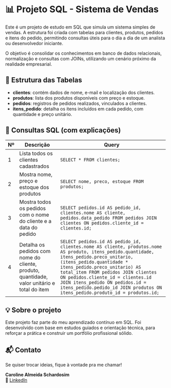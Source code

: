 # 📊 Projeto SQL - Sistema de Vendas

Este é um projeto de estudo em SQL que simula um sistema simples de vendas. A estrutura foi criada com tabelas para clientes, produtos, pedidos e itens do pedido, permitindo consultas úteis para o dia a dia de um analista ou desenvolvedor iniciante.

O objetivo é consolidar os conhecimentos em banco de dados relacionais, normalização e consultas com JOINs, utilizando um cenário próximo da realidade empresarial.

## 🧱 Estrutura das Tabelas

- **clientes**: contém dados de nome, e-mail e localização dos clientes.
- **produtos**: lista dos produtos disponíveis com preço e estoque.
- **pedidos**: registros de pedidos realizados, vinculados a clientes.
- **itens_pedido**: detalha os itens incluídos em cada pedido, com quantidade e preço unitário.

## 🧪 Consultas SQL (com explicações)

| Nº | Descrição | Query |
|----|-----------|-------|
| 1  | Lista todos os clientes cadastrados | `SELECT * FROM clientes;` |
| 2  | Mostra nome, preço e estoque dos produtos | `SELECT nome, preco, estoque FROM produtos;` |
| 3  | Mostra todos os pedidos com o nome do cliente e a data do pedido | `SELECT pedidos.id AS pedido_id, clientes.nome AS cliente, pedidos.data_pedido FROM pedidos JOIN clientes ON pedidos.cliente_id = clientes.id;` |
| 4  | Detalha os pedidos com nome do cliente, produto, quantidade, valor unitário e total do item | `SELECT pedidos.id AS pedido_id, clientes.nome AS cliente, produtos.nome AS produto, itens_pedido.quantidade, itens_pedido.preco_unitario, (itens_pedido.quantidade * itens_pedido.preco_unitario) AS total_item FROM pedidos JOIN clientes ON pedidos.cliente_id = clientes.id JOIN itens_pedido ON pedidos.id = itens_pedido.pedido_id JOIN produtos ON itens_pedido.produto_id = produtos.id;` |

## 💡 Sobre o projeto

Este projeto faz parte do meu aprendizado contínuo em SQL. Foi desenvolvido com base em estudos guiados e orientação técnica, para reforçar a prática e construir um portfólio profissional sólido.

## 📬 Contato

Se quiser trocar ideias, fique à vontade pra me chamar!

**Caroline Almeida Schardosim**  
🔗 [LinkedIn](https://www.linkedin.com/in/carolineschardosim)
